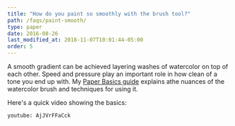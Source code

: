 ```yaml
---
title: "How do you paint so smoothly with the brush tool?"
path: /faqs/paint-smooth/
type: paper
date: 2016-08-26
last_modified_at: 2018-11-07T10:01:44-05:00
order: 5
---
```


A smooth gradient can be achieved layering washes of watercolor on top of each other. Speed and pressure play an important role in how clean of a tone you end up with. My [Paper Basics guide](/mastering-paper/basics/) explains athe nuances of the watercolor brush and techniques for using it.

Here's a quick video showing the basics:

`youtube: AjJVrFFaCck`
